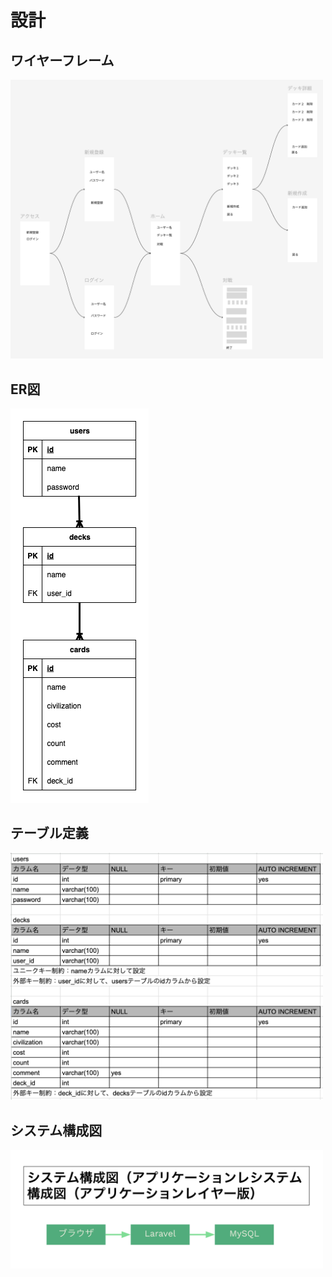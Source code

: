 # 設計
## ワイヤーフレーム
<img src="images/wireframe.png" width="500">

## ER図
<img src="images/soloduel.drawio.png">

## テーブル定義
<img src="images/teble_definition.png" width="500">

## システム構成図
<img src="images/system-architecture-diagram.png" width="500">


